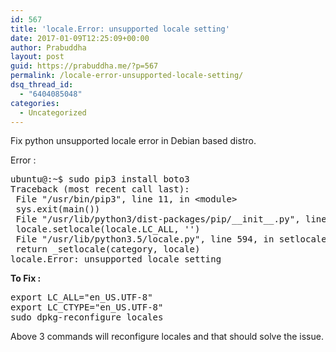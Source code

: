 ```yaml
---
id: 567
title: 'locale.Error: unsupported locale setting'
date: 2017-01-09T12:25:09+00:00
author: Prabuddha
layout: post
guid: https://prabuddha.me/?p=567
permalink: /locale-error-unsupported-locale-setting/
dsq_thread_id:
  - "6404085048"
categories:
  - Uncategorized
---
```

Fix python unsupported locale error in Debian based distro.

Error :
<pre>ubuntu@:~$ sudo pip3 install boto3
Traceback (most recent call last):
 File "/usr/bin/pip3", line 11, in &lt;module&gt;
 sys.exit(main())
 File "/usr/lib/python3/dist-packages/pip/__init__.py", line 215, in main
 locale.setlocale(locale.LC_ALL, '')
 File "/usr/lib/python3.5/locale.py", line 594, in setlocale
 return _setlocale(category, locale)
locale.Error: unsupported locale setting</pre>
<strong>To Fix </strong><strong>:</strong>
<pre class="lang-py prettyprint prettyprinted"><span class="pln">export LC_ALL</span><span class="pun">=</span><span class="str">"en_US.UTF-8"</span><span class="pln">
export LC_CTYPE</span><span class="pun">=</span><span class="str">"en_US.UTF-8"</span><span class="pln">
sudo dpkg</span><span class="pun">-</span><span class="pln">reconfigure locales</span></pre>
Above 3 commands will reconfigure locales and that should solve the issue.